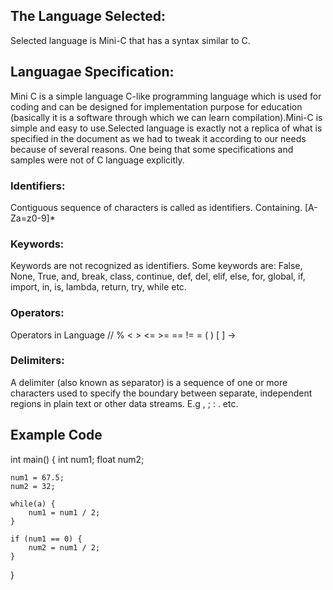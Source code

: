 ## The Language Selected: ##

Selected language is Mini-C that has a syntax similar to C.

## Languagae Specification: ##

Mini C is a simple language C-like programming language which is used for coding and can be designed for implementation purpose for education (basically it is a software through which we can learn compilation).Mini-C is simple and easy to use.Selected language is exactly not a replica of what is specified in the document as we had to tweak it according to our needs because of several reasons. One being that some specifications and samples were not of C language explicitly.

### Identifiers: ###

Contiguous sequence of characters is called as identifiers. Containing. [A-Za=z0-9]*

### Keywords: ###

Keywords are not recognized as identifiers. Some keywords are: False, None, True, and, break, class, continue, def, del, elif, else, for, global, if, import, in, is, lambda, return, try, while etc.

### Operators: ###

Operators in Language // % < > <= >= == != = ( ) [ ] ->

### Delimiters: ###

A delimiter (also known as separator) is a sequence of one or more characters used to specify the boundary between separate, independent regions in plain text or other data streams. E.g , ; : . etc.

## Example Code ##
int main() {
    int num1;
    float num2;

    num1 = 67.5;
    num2 = 32;

    while(a) {
        num1 = num1 / 2;
    }

    if (num1 == 0) {
        num2 = num1 / 2;
    }
}

